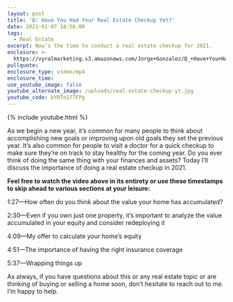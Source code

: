 ```yaml
---
layout: post
title: 'Q: Have You Had Your Real Estate Checkup Yet?'
date: 2021-01-07 18:58:00
tags:
  - Real Estate
excerpt: Now’s the time to conduct a real estate checkup for 2021.
enclosure: >-
  https://vyralmarketing.s3.amazonaws.com/Jorge+Gonzalez/Q_+Have+You+Had+Your+Real+Estate+Checkup+Yet_.mp4
pullquote:
enclosure_type: video/mp4
enclosure_time:
use_youtube_image: false
youtube_alternate_image: /uploads/real-estate-checkup-yt.jpg
youtube_code: bYRTn177FPg
---
```


{% include youtube.html %}

As we begin a new year, it’s common for many people to think about accomplishing new goals or improving upon old goals they set the previous year. It’s also common for people to visit a doctor for a quick checkup to make sure they’re on track to stay healthy for the coming year. Do you ever think of doing the same thing with your finances and assets? Today I’ll discuss the importance of doing a real estate checkup in 2021.&nbsp;

**Feel free to watch the video above in its entirety or use these timestamps to skip ahead to various sections at your leisure:&nbsp;**

1:27—How often do you think about the value your home has accumulated?&nbsp;

2:30—Even if you own just one property, it’s important to analyze the value accumulated in your equity and consider redeploying it

4:09—My offer to calculate your home’s equity&nbsp;

4:51—The importance of having the right insurance coverage

5:37—Wrapping things up

As always, if you have questions about this or any real estate topic or are thinking of buying or selling a home soon, don’t hesitate to reach out to me. I’m happy to help.
